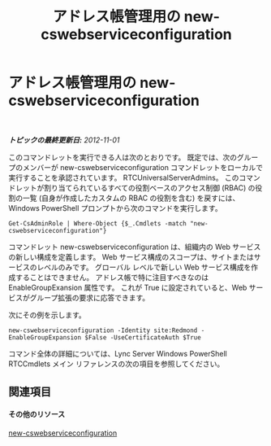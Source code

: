 ﻿---
title: アドレス帳管理用の new-cswebserviceconfiguration
TOCTitle: アドレス帳管理用の new-cswebserviceconfiguration
ms:assetid: 49e4ecc5-aa3e-4dd4-a32c-b0dea3758fab
ms:mtpsurl: https://technet.microsoft.com/ja-jp/library/Gg429703(v=OCS.15)
ms:contentKeyID: 48271988
ms.date: 05/19/2016
mtps_version: v=OCS.15
ms.translationtype: HT
---

# アドレス帳管理用の new-cswebserviceconfiguration

 

_**トピックの最終更新日:** 2012-11-01_

このコマンドレットを実行できる人は次のとおりです。 既定では、次のグループのメンバーが new-cswebserviceconfiguration コマンドレットをローカルで実行することを承認されています。 RTCUniversalServerAdmins。 このコマンドレットが割り当てられているすべての役割ベースのアクセス制御 (RBAC) の役割の一覧 (自身が作成したカスタムの RBAC の役割を含む) を戻すには、Windows PowerShell プロンプトから次のコマンドを実行します。

    Get-CsAdminRole | Where-Object {$_.Cmdlets -match "new-cswebserviceconfiguration"}

コマンドレット new-cswebserviceconfiguration は、組織内の Web サービスの新しい構成を定義します。 Web サービス構成のスコープは、サイトまたはサービスのレベルのみです。 グローバル レベルで新しい Web サービス構成を作成することはできません。 アドレス帳で特に注目すべきなのは EnableGroupExansion 属性です。 これが True に設定されていると、Web サービスがグループ拡張の要求に応答できます。

次にその例を示します。

    new-cswebserviceconfiguration -Identity site:Redmond -EnableGroupExpansion $False -UseCertificateAuth $True

コマンド全体の詳細については、Lync Server Windows PowerShell RTCCmdlets メイン リファレンスの次の項目を参照してください。

## 関連項目

#### その他のリソース

[new-cswebserviceconfiguration](https://docs.microsoft.com/en-us/powershell/module/skype/New-CsWebServiceConfiguration)


